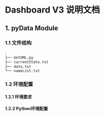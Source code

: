 # **Dashboard V3** 说明文档

## **1. pyData Module**

### 1.1 文件结构

```txt
.
├── GetXML.py
├── currentState.txt
├── data.txt
└── nameList.txt
```

### 1.2 环境配置

#### 1.2.1 环境要求

#### 1.2.2 Python环境配置
